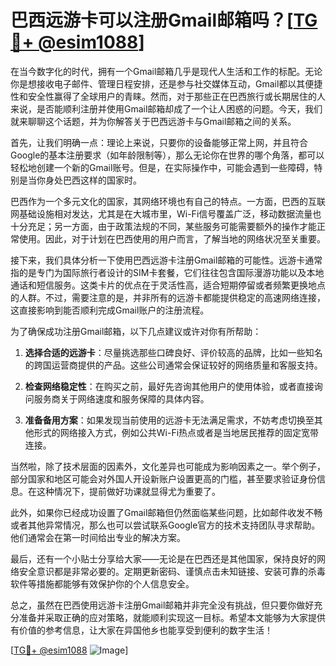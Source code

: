 # 巴西远游卡可以注册Gmail邮箱吗？[[TG💪+ @esim1088](https://t.me/s/esim1088)]

在当今数字化的时代，拥有一个Gmail邮箱几乎是现代人生活和工作的标配。无论你是想接收电子邮件、管理日程安排，还是参与社交媒体互动，Gmail都以其便捷性和安全性赢得了全球用户的青睐。然而，对于那些正在巴西旅行或长期居住的人来说，是否能顺利注册并使用Gmail邮箱却成了一个让人困惑的问题。今天，我们就来聊聊这个话题，并为你解答关于巴西远游卡与Gmail邮箱之间的关系。

首先，让我们明确一点：理论上来说，只要你的设备能够正常上网，并且符合Google的基本注册要求（如年龄限制等），那么无论你在世界的哪个角落，都可以轻松地创建一个新的Gmail账号。但是，在实际操作中，可能会遇到一些障碍，特别是当你身处巴西这样的国家时。

巴西作为一个多元文化的国家，其网络环境也有自己的特点。一方面，巴西的互联网基础设施相对发达，尤其是在大城市里，Wi-Fi信号覆盖广泛，移动数据流量也十分充足；另一方面，由于政策法规的不同，某些服务可能需要额外的操作才能正常使用。因此，对于计划在巴西使用的用户而言，了解当地的网络状况至关重要。

接下来，我们具体分析一下使用巴西远游卡注册Gmail邮箱的可能性。远游卡通常指的是专门为国际旅行者设计的SIM卡套餐，它们往往包含国际漫游功能以及本地通话和短信服务。这类卡片的优点在于灵活性高，适合短期停留或者频繁更换地点的人群。不过，需要注意的是，并非所有的远游卡都能提供稳定的高速网络连接，这直接影响到能否顺利完成Gmail账户的注册流程。

为了确保成功注册Gmail邮箱，以下几点建议或许对你有所帮助：

1. **选择合适的远游卡**：尽量挑选那些口碑良好、评价较高的品牌，比如一些知名的跨国运营商提供的产品。这些公司通常会保证较好的网络质量和客服支持。
   
2. **检查网络稳定性**：在购买之前，最好先咨询其他用户的使用体验，或者直接询问服务商关于网络速度和服务保障的具体内容。

3. **准备备用方案**：如果发现当前使用的远游卡无法满足需求，不妨考虑切换至其他形式的网络接入方式，例如公共Wi-Fi热点或者是当地居民推荐的固定宽带连接。

当然啦，除了技术层面的因素外，文化差异也可能成为影响因素之一。举个例子，部分国家和地区可能会对外国人开设新账户设置更高的门槛，甚至要求验证身份信息。在这种情况下，提前做好功课就显得尤为重要了。

此外，如果你已经成功设置了Gmail邮箱但仍然面临某些问题，比如邮件收发不畅或者其他异常情况，那么也可以尝试联系Google官方的技术支持团队寻求帮助。他们通常会在第一时间给出专业的解决方案。

最后，还有一个小贴士分享给大家——无论是在巴西还是其他国家，保持良好的网络安全意识都是非常必要的。定期更新密码、谨慎点击未知链接、安装可靠的杀毒软件等措施都能够有效保护你的个人信息安全。

总之，虽然在巴西使用远游卡注册Gmail邮箱并非完全没有挑战，但只要你做好充分准备并采取正确的应对策略，就能顺利实现这一目标。希望本文能够为大家提供有价值的参考信息，让大家在异国他乡也能享受到便利的数字生活！

[[TG💪+ @esim1088](https://t.me/s/esim1088) ![Image](https://i.postimg.cc/4NQfJmqS/Snipaste-2025-05-13-00-14-12.png)]